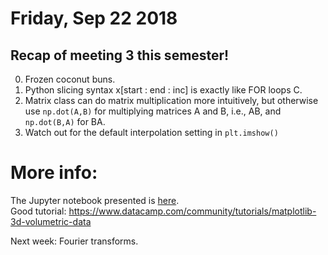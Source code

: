 # Friday, Sep 22 2018

## Recap of meeting 3 this semester!
0. Frozen coconut buns.
1. Python slicing syntax x[start : end : inc] is exactly like FOR loops C.
2. Matrix class can do matrix multiplication more intuitively, but otherwise use `np.dot(A,B)` for multiplying matrices A and B, i.e., AB, and `np.dot(B,A)` for BA.
3. Watch out for the default interpolation setting in `plt.imshow()`

# More info:
The Jupyter notebook presented is [here](https://github.com/prickly-pythons/prickly-pythons/blob/master/code_from_meetings/visualizing_data/Data%20Visualization%202%20-%20Slice%20and%20view.ipynb).
<br>
Good tutorial: https://www.datacamp.com/community/tutorials/matplotlib-3d-volumetric-data

Next week: Fourier transforms.
